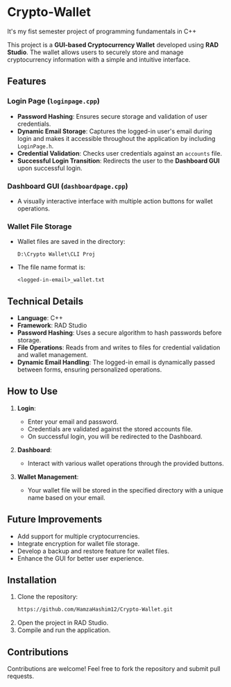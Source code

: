 # Crypto-Wallet
It's my fist semester project of programming fundamentals in C++

This project is a **GUI-based Cryptocurrency Wallet** developed using **RAD Studio**. The wallet allows users to securely store and manage cryptocurrency information with a simple and intuitive interface.

## Features

### Login Page (`loginpage.cpp`)
- **Password Hashing**: Ensures secure storage and validation of user credentials.
- **Dynamic Email Storage**: Captures the logged-in user's email during login and makes it accessible throughout the application by including `LoginPage.h`.
- **Credential Validation**: Checks user credentials against an `accounts` file.
- **Successful Login Transition**: Redirects the user to the **Dashboard GUI** upon successful login.

### Dashboard GUI (`dashboardpage.cpp`)
- A visually interactive interface with multiple action buttons for wallet operations.

### Wallet File Storage
- Wallet files are saved in the directory:
  ```
  D:\Crypto Wallet\CLI Proj
  ```
- The file name format is:
  ```
  <logged-in-email>_wallet.txt
  ```

## Technical Details
- **Language**: C++
- **Framework**: RAD Studio
- **Password Hashing**: Uses a secure algorithm to hash passwords before storage.
- **File Operations**: Reads from and writes to files for credential validation and wallet management.
- **Dynamic Email Handling**: The logged-in email is dynamically passed between forms, ensuring personalized operations.

## How to Use
1. **Login**:
   - Enter your email and password.
   - Credentials are validated against the stored accounts file.
   - On successful login, you will be redirected to the Dashboard.

2. **Dashboard**:
   - Interact with various wallet operations through the provided buttons.

3. **Wallet Management**:
   - Your wallet file will be stored in the specified directory with a unique name based on your email.

## Future Improvements
- Add support for multiple cryptocurrencies.
- Integrate encryption for wallet file storage.
- Develop a backup and restore feature for wallet files.
- Enhance the GUI for better user experience.

## Installation
1. Clone the repository:
   ```bash
   https://github.com/HamzaHashim12/Crypto-Wallet.git
   ```
2. Open the project in RAD Studio.
3. Compile and run the application.

## Contributions
Contributions are welcome! Feel free to fork the repository and submit pull requests.

